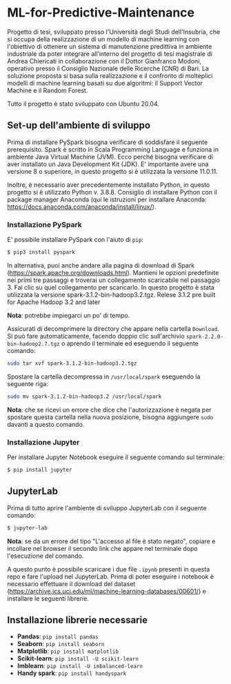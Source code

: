 # ML-for-Predictive-Maintenance
Progetto di tesi, sviluppato presso l'Università degli Studi dell'Insubria, che si occupa della realizzazione di un modello di machine learning  con l'obiettivo di ottenere un  sistema di manutenzione predittiva in ambiente industriale da poter integrare all’interno del progetto di tesi magistrale di Andrea Chiericati in collaborazione con il Dottor Gianfranco Modoni, operativo presso il Consiglio Nazionale delle Ricerche (CNR) di Bari. La soluzione proposta si basa sulla realizzazione e il confronto di molteplici modelli di machine learning basati su due algoritmi: il Support Vector Machine e il Random Forest.

Tutto il progetto è stato sviluppato con Ubuntu 20.04.

## Set-up dell'ambiente di sviluppo
Prima di installare PySpark bisogna verificare di soddisfare il seguente prerequisito. Spark è scritto in Scala Programming Language e funziona in ambiente Java Virtual Machine (JVM). Ecco perché bisogna verificare di aver installato un Java Development Kit (JDK). E' importante avere una versione 8 o superiore, in questo progetto si è utilizzata la versione 11.0.11.

Inoltre, è necessario aver precedentemente installato Python, in questo progetto si è utilizzato Python v. 3.8.8. Consiglio di installare Python con il package manager Anaconda (qui le istruzioni per installare Anaconda: https://docs.anaconda.com/anaconda/install/linux/).
### Installazione PySpark
E' possibile installare PySpark con l'aiuto di `pip`:
```bash
$ pip3 install pyspark
```
In alternativa, puoi anche andare alla pagina di download di Spark (https://spark.apache.org/downloads.html). Mantieni le opzioni predefinite nei primi tre passaggi e troverai un collegamento scaricabile nel passaggio 3. Fai clic su quel collegamento per scaricarlo. In questo progetto è stata utilizzata la versione spark-3.1.2-bin-hadoop3.2.tgz.
Relese 3.1.2 pre built for Apache Hadoop 3.2 and later

**Nota**: potrebbe impiegarci un po' di tempo.

Assicurati di decomprimere la directory che appare nella cartella `Download`. Si può fare automaticamente, facendo doppio clic sull'archivio `spark-2.2.0-bin-hadoop2.7.tgz` o aprendo il terminale ed eseguendo il seguente comando:
```bash
sudo tar xvf spark-3.1.2-bin-hadoop3.2.tgz
```
Spostare la cartella decompressa in `/usr/local/spark` eseguendo la seguente riga:
```bash
sudo mv spark-3.1.2-bin-hadoop3.2 /usr/local/spark
```
**Nota**: che se ricevi un errore che dice che l'autorizzazione è negata per spostare questa cartella nella nuova posizione, bisogna aggiungere `sudo` davanti a questo comando.

### Installazione Jupyter
Per installare Jupyter Notebook eseguire il seguente comando sul terminale:
```bash
$ pip install jupyter
```
## JupyterLab
Prima di tutto aprire l'ambiente di sviluppo JupyterLab con il seguente comando:
```bash
$ jupyter-lab
```
**Nota**: se da un errore del tipo "L'accesso al file è stato negato", copiare e incollare nel browser il secondo link che appare nel terminale dopo l'esecuzione del comando.

A questo punto è possibile scaricare i due file `.ipynb` presenti in questa repo e fare l'upload nel JupyterLab. Prima di poter eseguire i notebook è necessario effettuare il download del dataset (https://archive.ics.uci.edu/ml/machine-learning-databases/00601/) e installare le seguenti librerie.

## Installazione librerie necessarie
* **Pandas**: `pip install pandas`
* **Seaborn**: `pip install seaborn`
* **Matplotlib**: `pip install matplotlib`
* **Scikit-learn**: `pip install -U scikit-learn`
* **Imblearn**: `pip install -U imbalanced-learn`
* **Handy spark**: `pip install handyspark`
